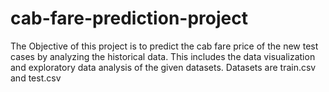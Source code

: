 # cab-fare-prediction-project
The Objective of this project is to predict the cab fare price of the new test cases by analyzing the  historical data.
This includes the data visualization and exploratory data analysis of the given datasets.
Datasets are
train.csv and
test.csv
